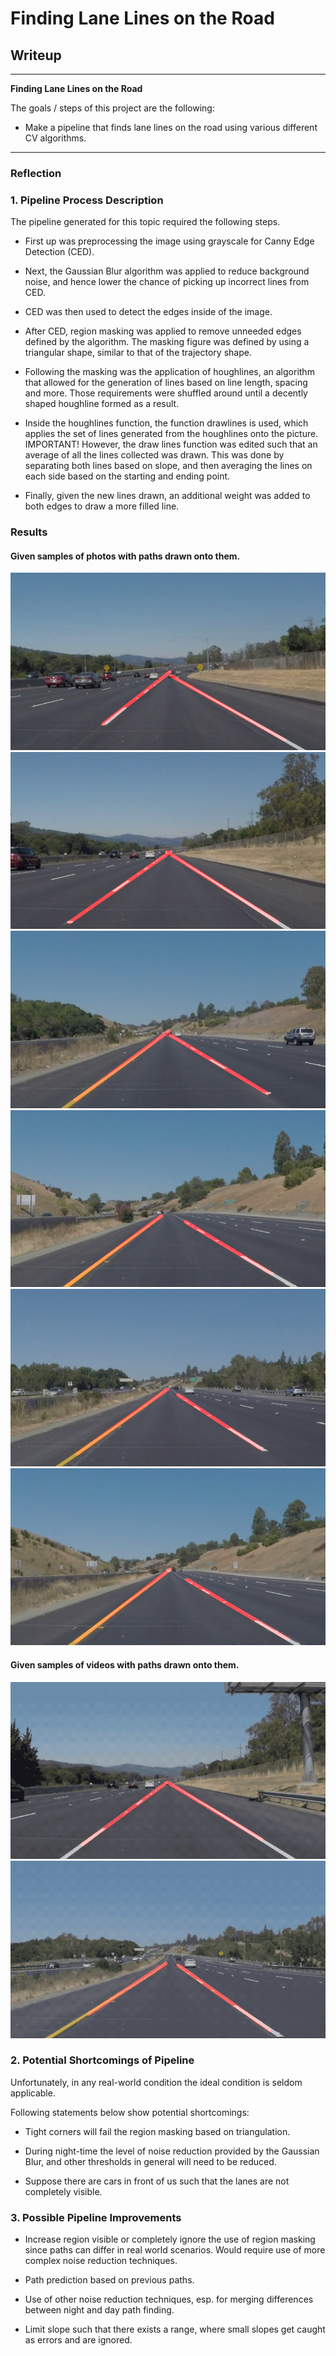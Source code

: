 # **Finding Lane Lines on the Road**

## Writeup
---

**Finding Lane Lines on the Road**

The goals / steps of this project are the following:
* Make a pipeline that finds lane lines on the road using various different CV algorithms.

[//]: # (Image References)
[image1]: ./examples/grayscale.jpg "Grayscale"

[output_img_0]: ./test_images_output/solidWhiteCurve.jpg "Solid White Curve Output"
[output_img_1]: ./test_images_output/solidwhiteRight.jpg "Solid White Right Output"
[output_img_2]: ./test_images_output/solidYellowCurve.jpg "SYCJ"
[output_img_3]: ./test_images_output/solidYellowCurve2.jpg "SYCJ2"
[output_img_4]: ./test_images_output/solidYellowLeft.jpg "SYCJ3"
[output_img_5]: ./test_images_output/whiteCarLaneSwitch.jpg "SYCJ4"

[output_gif_0]: ./test_videos_output/gif/solidWhiteRight.gif "SWRG"
[output_gif_1]: ./test_videos_output/gif/solidYellowLeft.gif "SYLG"

---

### Reflection

### 1. Pipeline Process Description

The pipeline generated for this topic required the following steps.

- First up was preprocessing the image using  grayscale for Canny Edge Detection (CED). 

- Next, the Gaussian Blur algorithm was applied to reduce background noise, and hence lower the chance of picking up incorrect lines from CED. 

- CED was then used to detect the edges inside of the image. 

- After CED, region masking was applied to remove unneeded edges defined by the algorithm. The masking figure was defined by using a triangular shape, similar to that of the trajectory shape.

- Following the masking was the application of houghlines, an algorithm that allowed for the generation of lines based on line length, spacing and more. Those requirements were shuffled around until a decently shaped houghline formed as a result.

- Inside the houghlines function, the function drawlines is used, which applies the set of lines generated from the houghlines onto the picture. IMPORTANT! However, the draw lines function was edited such that an average of all the lines collected was drawn. This was done by separating both lines based on slope, and then averaging the lines on each side based on the starting and ending point.

- Finally, given the new lines drawn, an additional weight was added to both edges to draw a more filled line.

### Results

#### Given samples of photos with paths drawn onto them.

![alt text][output_img_0]
![alt text][output_img_1]
![alt text][output_img_2]
![alt text][output_img_3]
![alt text][output_img_4]
![alt text][output_img_5]

#### Given samples of videos with paths drawn onto them.

![alt text][output_gif_0]
![alt text][output_gif_1]


### 2. Potential Shortcomings of Pipeline

Unfortunately, in any real-world condition the ideal condition is seldom applicable. 

Following statements below show potential shortcomings:

- Tight corners will fail the region masking based on triangulation. 

- During night-time the level of noise reduction provided by the Gaussian Blur, and other thresholds in general will need to be reduced.

- Suppose there are cars in front of us such that the lanes are not completely visible.


### 3. Possible Pipeline Improvements

- Increase region visible or completely ignore the use of region masking since paths can differ in real world scenarios. Would require use of more complex noise reduction techniques.

- Path prediction based on previous paths.

- Use of other noise reduction techniques, esp. for merging differences between night and day path finding.

- Limit slope such that there exists a range, where small slopes get caught as errors and are ignored.

